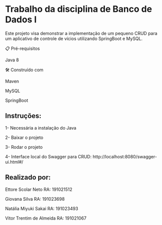# Trabalho da disciplina de Banco de Dados I
Este projeto visa demonstrar a implementação de um pequeno CRUD para um aplicativo de controle de vícios utilizando SpringBoot e MySQL.

📋 Pré-requisitos

 Java 8

🛠️ Construído com

 Maven

 MySQL

 SpringBoot


## Instruções:

1- Necessária a instalação do Java

2- Baixar o projeto

3- Rodar o projeto

4- Interface local do Swagger para CRUD: http://localhost:8080/swagger-ui.html#/



## Realizado por:
 
Ettore Scolar Neto		    	RA: 191021512

Giovana Silva			         	RA: 191023698

Natália Miyuki Sakai        RA: 191023493

Vitor Trentim de Almeida		RA: 191021067

